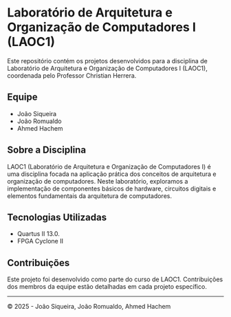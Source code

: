 # Laboratório de Arquitetura e Organização de Computadores I (LAOC1)

Este repositório contém os projetos desenvolvidos para a disciplina de Laboratório de Arquitetura e Organização de Computadores I (LAOC1), coordenada pelo Professor Christian Herrera.

## Equipe
- João Siqueira
- João Romualdo
- Ahmed Hachem

## Sobre a Disciplina

LAOC1 (Laboratório de Arquitetura e Organização de Computadores I) é uma disciplina focada na aplicação prática dos conceitos de arquitetura e organização de computadores. Neste laboratório, exploramos a implementação de componentes básicos de hardware, circuitos digitais e elementos fundamentais da arquitetura de computadores.

## Tecnologias Utilizadas

- Quartus II 13.0.
- FPGA Cyclone II
  
## Contribuições

Este projeto foi desenvolvido como parte do curso de LAOC1. Contribuições dos membros da equipe estão detalhadas em cada projeto específico.

---



© 2025 - João Siqueira, João Romualdo, Ahmed Hachem
